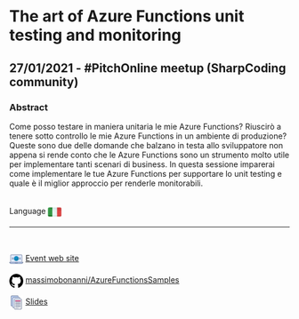 # The art of Azure Functions unit testing and monitoring
## 27/01/2021 - #PitchOnline meetup (SharpCoding community)
### Abstract
Come posso testare in maniera unitaria le mie Azure Functions? Riuscirò a tenere sotto controllo le mie Azure Functions in un ambiente di produzione? Queste sono due delle domande che balzano in testa allo sviluppatore non appena si rende conto che le Azure Functions sono un strumento molto utile per implementare tanti scenari di business. In questa sessione imparerai come implementare le tue Azure Functions per supportare lo unit testing e quale è il miglior approccio per renderle monitorabili.

<br/>
Language <img width="25" src="https://raw.githubusercontent.com/massimobonanni/massimobonanni/master/images/flagitaly.svg" style="vertical-align:middle">

<br/>

---

<br/>
<p>
<img width="25" src="https://raw.githubusercontent.com/massimobonanni/massimobonanni/master/images/eventwebsite.svg" style="vertical-align:middle"> 
<a href="https://www.eventbrite.it/e/biglietti-pitchonline-136249488889">Event web site</a>
</p>

<p>
<img width="25" src="https://raw.githubusercontent.com/massimobonanni/massimobonanni/master/images/github.svg" style="vertical-align:middle"> 
<a href="https://github.com/massimobonanni/AzureFunctionsSamples" target="_blank">massimobonanni/AzureFunctionsSamples</a>
</p>

<p>
<img width="25" src="https://raw.githubusercontent.com/massimobonanni/massimobonanni/master/images/slides.svg" style="vertical-align:middle"> 
<a href="https://www.slideshare.net/massimobonanni/the-art-of-azure-functions-unit-testing-and-monitoring-242709102">Slides</a>
</p>
 